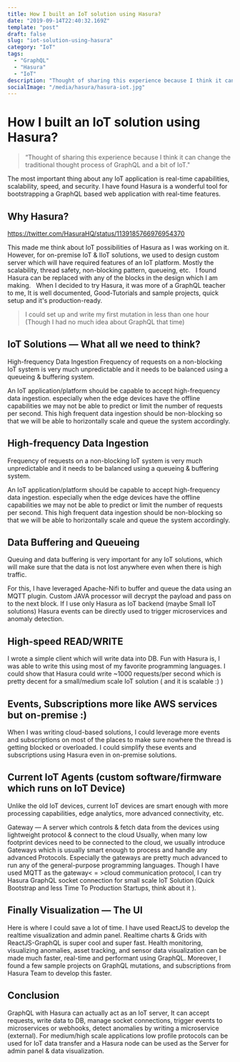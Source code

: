 ```yaml
---
title: How I built an IoT solution using Hasura?
date: "2019-09-14T22:40:32.169Z"
template: "post"
draft: false
slug: "iot-solution-using-hasura"
category: "IoT"
tags:
  - "GraphQL"
  - "Hasura"
  - "IoT"
description: "Thought of sharing this experience because I think it can change the traditional thought process of GraphQL and a bit of IoT."
socialImage: "/media/hasura/hasura-iot.jpg"
---
```


# How I built an IoT solution using Hasura?

> “Thought of sharing this experience because I think it can change the traditional thought process of GraphQL and a bit of IoT."

The most important thing about any IoT application is real-time capabilities, scalability, speed, and security. I have found Hasura is a wonderful tool for bootstrapping a GraphQL based web application with real-time features.

## Why Hasura?
https://twitter.com/HasuraHQ/status/1139185766976954370

This made me think about IoT possibilities of Hasura as I was working on it.
&nbsp;
However, for on-premise IoT & IIoT solutions, we used to design custom server which will have required features of an IoT platform.
Mostly the scalability, thread safety, non-blocking pattern, queueing, etc.
&nbsp;
I found Hasura can be replaced with any of the blocks in the design which I am making.
&nbsp;
When I decided to try Hasura, it was more of a GraphQL teacher to me, It is well documented, Good-Tutorials and sample projects, quick setup and it's production-ready.
>I could set up and write my first mutation in less than one hour (Though I had no much idea about GraphQL that time)

## IoT Solutions — What all we need to think?
High-frequency Data Ingestion
Frequency of requests on a non-blocking IoT system is very much unpredictable and it needs to be balanced using a queueing & buffering system.

An IoT application/platform should be capable to accept high-frequency data ingestion. especially when the edge devices have the offline capabilities we may not be able to predict or limit the number of requests per second.
This high frequent data ingestion should be non-blocking so that we will be able to horizontally scale and queue the system accordingly.

## High-frequency Data Ingestion
Frequency of requests on a non-blocking IoT system is very much unpredictable and it needs to be balanced using a queueing & buffering system.

An IoT application/platform should be capable to accept high-frequency data ingestion. especially when the edge devices have the offline capabilities we may not be able to predict or limit the number of requests per second.
This high frequent data ingestion should be non-blocking so that we will be able to horizontally scale and queue the system accordingly.

## Data Buffering and Queueing
Queuing and data buffering is very important for any IoT solutions, which will make sure that the data is not lost anywhere even when there is high traffic.

For this, I have leveraged Apache-Nifi to buffer and queue the data using an MQTT plugin.
Custom JAVA processor will decrypt the payload and pass on to the next block.
If I use only Hasura as IoT backend (maybe Small IoT solutions) Hasura events can be directly used to trigger microservices and anomaly detection.

## High-speed READ/WRITE

I wrote a simple client which will write data into DB.
Fun with Hasura is, I was able to write this using most of my favorite programming languages.
I could show that Hasura could write ~1000 requests/per second which is pretty decent for a small/medium scale IoT solution ( and it is scalable :) )

## Events, Subscriptions more like AWS services but on-premise :)
When I was writing cloud-based solutions, I could leverage more events and subscriptions on most of the places to make sure nowhere the thread is getting blocked or overloaded.
I could simplify these events and subscriptions using Hasura even in on-premise solutions.

## Current IoT Agents (custom software/firmware which runs on IoT Device)
Unlike the old IoT devices, current IoT devices are smart enough with more processing capabilities, edge analytics, more advanced connectivity, etc.

Gateway — A server which controls & fetch data from the devices using lightweight protocol & connect to the cloud
Usually, when many low footprint devices need to be connected to the cloud, we usually introduce Gateways which is usually smart enough to process and handle any advanced Protocols.
Especially the gateways are pretty much advanced to run any of the general-purpose programming languages.
Though I have used MQTT as the gateway< = >cloud communication protocol, I can try Hasura GraphQL socket connection for small scale IoT Solution (Quick Bootstrap and less Time To Production Startups, think about it ).

## Finally Visualization — The UI
Here is where I could save a lot of time. I have used ReactJS to develop the realtime visualization and admin panel.
Realtime charts & Grids with ReactJS-GraphQL is super cool and super fast.
Health monitoring, visualizing anomalies, asset tracking, and sensor data visualization can be made much faster, real-time and performant using GraphQL.
Moreover, I found a few sample projects on GraphQL mutations, and subscriptions from Hasura Team to develop this faster.

## Conclusion
GraphQL with Hasura can actually act as an IoT server, It can accept requests, write data to DB, manage socket connections, trigger events to microservices or webhooks, detect anomalies by writing a microservice (external).
For medium/high scale applications low profile protocols can be used for IoT data transfer and a Hasura node can be used as the Server for admin panel & data visualization.